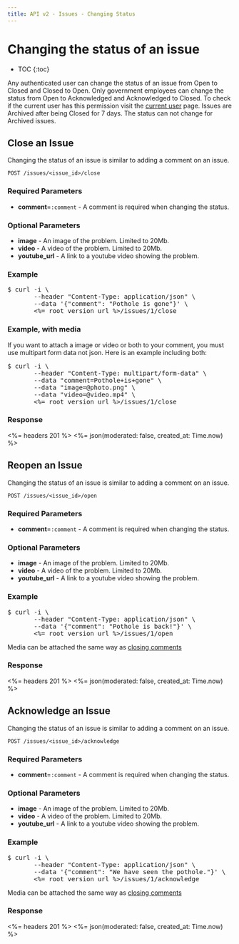 ```yaml
---
title: API v2 - Issues - Changing Status
---
```


# Changing the status of an issue

* TOC
{:toc}

Any authenticated user can change the status of an issue from Open to Closed and Closed to Open. Only government employees can change the status from Open to Acknowledged and Acknowledged to Closed. To check if the current user has this permission visit the <a href="/v2/users/#show-current-user">current user</a> page. Issues are Archived after being Closed for 7 days. The status can not change for Archived issues. 

## Close an Issue

Changing the status of an issue is similar to adding a comment on an issue. 

    POST /issues/<issue_id>/close

### Required Parameters

* **comment**=`:comment` - A comment is required when changing the status.

### Optional Parameters

* **image** - An image of the problem. Limited to 20Mb.
* **video** - A video of the problem. Limited to 20Mb.
* **youtube_url** - A link to a youtube video showing the problem.

### Example

<pre class="terminal">
$ curl -i \
       --header "Content-Type: application/json" \
       --data '{"comment": "Pothole is gone"}' \
       <%= root_version_url %>/issues/1/close
</pre>

### Example, with media

If you want to attach a image or video or both to your comment, you must use multipart form data not json. Here is an example including both:

<pre class="terminal" id="with_media">
$ curl -i \
       --header "Content-Type: multipart/form-data" \
       --data "comment=Pothole+is+gone" \
       --data "image=@photo.png" \
       --data "video=@video.mp4" \
       <%= root_version_url %>/issues/1/close
</pre>


### Response

<%= headers 201 %>
<%= json(moderated: false, created_at: Time.now) %>

## Reopen an Issue

Changing the status of an issue is similar to adding a comment on an issue. 

    POST /issues/<issue_id>/open

### Required Parameters

* **comment**=`:comment` - A comment is required when changing the status.

### Optional Parameters

* **image** - An image of the problem. Limited to 20Mb.
* **video** - A video of the problem. Limited to 20Mb.
* **youtube_url** - A link to a youtube video showing the problem.

### Example

<pre class="terminal">
$ curl -i \
       --header "Content-Type: application/json" \
       --data '{"comment": "Pothole is back!"}' \
       <%= root_version_url %>/issues/1/open
</pre>

Media can be attached the same way as [closing comments](#with_media)

### Response

<%= headers 201 %>
<%= json(moderated: false, created_at: Time.now) %>

## Acknowledge an Issue

Changing the status of an issue is similar to adding a comment on an issue. 

    POST /issues/<issue_id>/acknowledge

### Required Parameters

* **comment**=`:comment` - A comment is required when changing the status.

### Optional Parameters

* **image** - An image of the problem. Limited to 20Mb.
* **video** - A video of the problem. Limited to 20Mb.
* **youtube_url** - A link to a youtube video showing the problem.

### Example

<pre class="terminal">
$ curl -i \
       --header "Content-Type: application/json" \
       --data '{"comment": "We have seen the pothole."}' \
       <%= root_version_url %>/issues/1/acknowledge
</pre>

Media can be attached the same way as [closing comments](#with_media)

### Response

<%= headers 201 %>
<%= json(moderated: false, created_at: Time.now) %>
